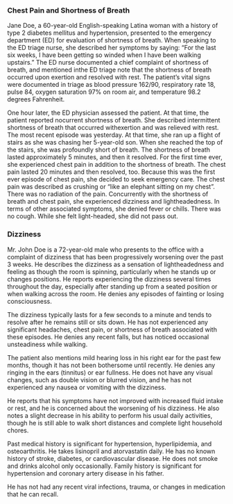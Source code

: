 ### Chest Pain and Shortness of Breath

Jane Doe, a 60-year-old English-speaking Latina woman with a history of type 2 diabetes mellitus and hypertension, presented to the emergency department (ED) for evaluation of shortness of breath. When speaking to the ED triage nurse, she described her symptoms by saying: “For the last six weeks, I have been getting so winded when I have been walking upstairs.” The ED nurse documented a chief complaint of shortness of breath, and mentioned inthe ED triage note that the shortness of breath occurred upon exertion and resolved with rest.  The patient’s vital signs were documented in triage as blood pressure 162/90, respiratory rate 18, pulse 84, oxygen saturation 97% on room air, and temperature 98.2 degrees Fahrenheit.

One hour later, the ED physician assessed the patient. At that time, the patient reported nocurrent shortness of breath. She described intermittent shortness of breath that occurred withexertion and was relieved with rest. The most recent episode was yesterday. At that time, she ran up a flight of stairs as she was chasing her 5-year-old son. When she reached the top of the stairs, she was profoundly short of breath. The shortness of breath lasted approximately 5 minutes, and then it resolved. For the first time ever, she experienced chest pain in addition to the shortness of breath. The chest pain lasted 20 minutes and then resolved, too. Because this was the first ever episode of chest pain, she decided to seek emergency care. The chest pain was described as crushing or “like an elephant sitting on my chest”. There was no radiation of the pain. Concurrently with the shortness of breath and chest pain, she experienced dizziness and lightheadedness. In terms of other associated symptoms, she denied fever or chills. There was no cough. While she felt light-headed, she did not pass out.

### Dizziness

Mr. John Doe is a 72-year-old male who presents to the office with a complaint of dizziness that has been progressively worsening over the past 3 weeks. He describes the dizziness as a sensation of lightheadedness and feeling as though the room is spinning, particularly when he stands up or changes positions. He reports experiencing the dizziness several times throughout the day, especially after standing up from a seated position or when walking across the room. He denies any episodes of fainting or losing consciousness.

The dizziness typically lasts for a few seconds to a minute and tends to resolve after he remains still or sits down. He has not experienced any significant headaches, chest pain, or shortness of breath associated with these episodes. He denies any recent falls, but has noticed occasional unsteadiness while walking.

The patient also mentions mild hearing loss in his right ear for the past few months, though it has not been bothersome until recently. He denies any ringing in the ears (tinnitus) or ear fullness.  He does not have any visual changes, such as double vision or blurred vision, and he has not experienced any nausea or vomiting with the dizziness.

He reports that his symptoms have not improved with increased fluid intake or rest, and he is concerned about the worsening of his dizziness. He also notes a slight decrease in his ability to perform his usual daily activities, though he is still able to walk short distances and complete light household chores.

Past medical history is significant for hypertension, hyperlipidemia, and osteoarthritis. He takes lisinopril and atorvastatin daily. He has no known history of stroke, diabetes, or cardiovascular disease. He does not smoke and drinks alcohol only occasionally. Family history is significant for hypertension and coronary artery disease in his father.

He has not had any recent viral infections, trauma, or changes in medication that he can recall.

